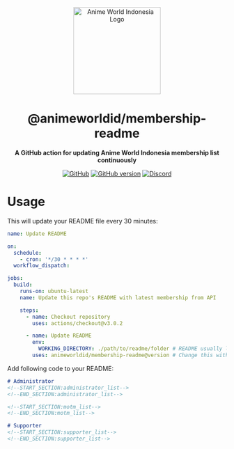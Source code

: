 <div align="center">

<img src="https://api.frutbits.org/assets/images/AWI_Icon.png" alt="Anime World Indonesia Logo" width="200px" height="200px"/>

# @animeworldid/membership-readme

**A GitHub action for updating Anime World Indonesia membership list continuously**

[![GitHub](https://img.shields.io/github/license/animeworldid/membership-readme)](https://github.com/animeworldid/membership-readme/blob/main/LICENSE)
[![GitHub version](https://badge.fury.io/gh/animeworldid%2Fmembership-readme.svg)](https://badge.fury.io/gh/animeworldid%2Fmembership-readme)
[![Discord](https://discord.com/api/guilds/304646217562980355/embed.png)](https://discord.gg/otakuid)

</div>


# Usage
This will update your README file every 30 minutes:
```yml
name: Update README

on:
  schedule:
    - cron: '*/30 * * * *'
  workflow_dispatch:

jobs:
  build:
    runs-on: ubuntu-latest
    name: Update this repo's README with latest membership from API

    steps:
      - name: Checkout repository
        uses: actions/checkout@v3.0.2

      - name: Update README
        env:
          WORKING_DIRECTORY: ./path/to/readme/folder # README usually located at root-level, so it's should be `.`
        uses: animeworldid/membership-readme@version # Change this with latest version
```
Add following code to your README:
```md
# Administrator
<!--START_SECTION:administrator_list-->
<!--END_SECTION:administrator_list-->

<!--START_SECTION:motm_list-->
<!--END_SECTION:motm_list-->

# Supporter
<!--START_SECTION:supporter_list-->
<!--END_SECTION:supporter_list-->
```
